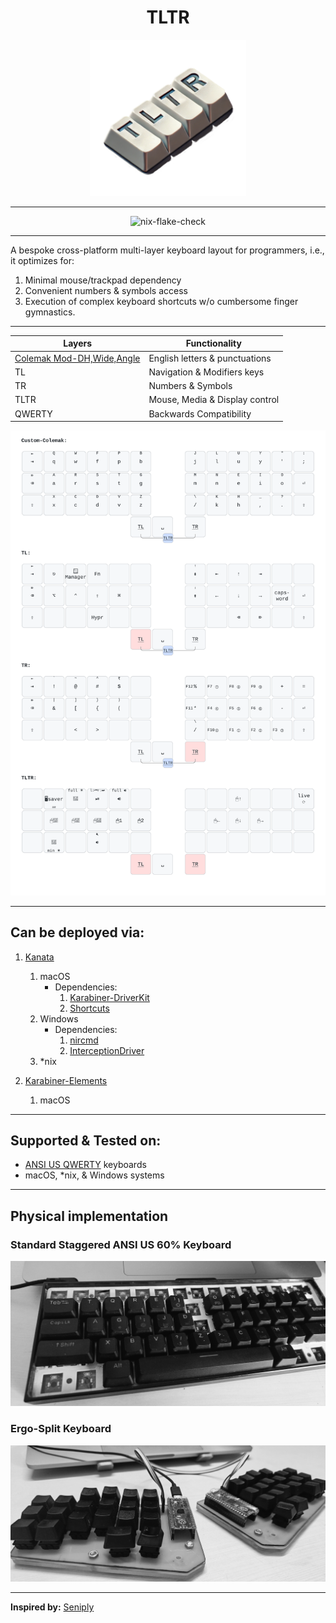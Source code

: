 <h1 align='center'>TLTR</h1>
<div align='center'>
    <img title='TLTR' src='./assets/logo.png' alt='Logo for the layout' height='250px'/>
</div>

---

<div align='center'>
    <img src="https://github.com/DivitMittal/TLTR/actions/workflows/.github/workflows/flake-check.yml/badge.svg" alt="nix-flake-check"/>
</div>

---

A bespoke cross-platform multi-layer keyboard layout for programmers, i.e., it optimizes for:

1. Minimal mouse/trackpad dependency
2. Convenient numbers & symbols access
3. Execution of complex keyboard shortcuts w/o cumbersome finger gymnastics.

---

| Layers                                                                                | Functionality                  |
| ------------------------------------------------------------------------------------- | ------------------------------ |
| [Colemak Mod-DH,Wide,Angle](https://github.com/ColemakMods/mod-dh?tab=readme-ov-file) | English letters & punctuations |
| TL                                                                                    | Navigation & Modifiers keys    |
| TR                                                                                    | Numbers & Symbols              |
| TLTR                                                                                  | Mouse, Media & Display control |
| QWERTY                                                                                | Backwards Compatibility        |

<div align='center'>
    <img title='Layers' src='./assets/tltr.svg' alt='Layers of the keyboard layout visualized'/>
</div>

---

## Can be deployed via:

1. [Kanata](https://github.com/jtroo/kanata/)

   1. macOS
      - Dependencies:
        1. [Karabiner-DriverKit](https://github.com/pqrs-org/Karabiner-DriverKit-VirtualHIDDevice/blob/main/dist/Karabiner-DriverKit-VirtualHIDDevice-3.1.0.pkg)
        2. [Shortcuts](https://www.wikipedia.com/en/articles/Shortcuts_(Apple))
   2. Windows
      - Dependencies:
        1. [nircmd](https://www.nirsoft.net/utils/nircmd.html)
        2. [InterceptionDriver](https://github.com/oblitum/Interception)
   3. \*nix

1. [Karabiner-Elements](https://github.com/pqrs-org/Karabiner-Elements)

   1. macOS

---

## Supported & Tested on:

- [ANSI US QWERTY](<https://en.m.wikipedia.org/wiki/File:ANSI_US_QWERTY_(Windows).svg>) keyboards
- macOS, \*nix, & Windows systems

---

## Physical implementation

### Standard Staggered ANSI US 60% Keyboard

![ANSI US Keyboard Image](./assets/ansi_us_keyboard.jpeg)

 ### Ergo-Split Keyboard

![Split Keyboard Image](./assets/split_keyboard.jpeg)

---

**Inspired by:** [Seniply](https://github.com/stevep99/seniply)